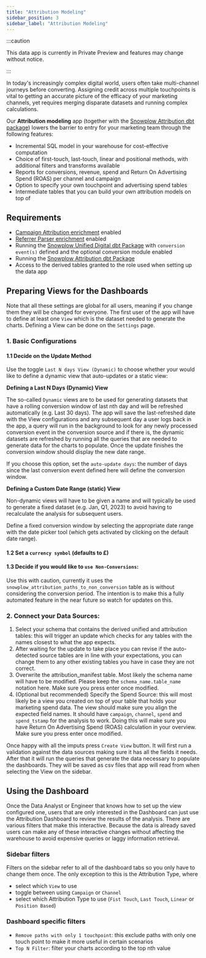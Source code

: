 ```yaml
---
title: "Attribution Modeling"
sidebar_position: 3
sidebar_label: "Attribution Modeling"
---
```


:::caution

This data app is currently in Private Preview and features may change without notice. 

:::

In today's increasingly complex digital world, users often take multi-channel journeys before converting. Assigning credit across multiple touchpoints is vital to getting an accurate picture of the efficacy of your marketing channels, yet requires merging disparate datasets and running complex calculations.

Our **Attribution modeling** app (together with the [Snowplow Attribution dbt package](/docs/modeling-your-data/modeling-your-data-with-dbt/dbt-models/dbt-attribution-data-model/index.md)) lowers the barrier to entry for your marketing team through the following features:

- Incremental SQL model in your warehouse for cost-effective computation
- Choice of first-touch, last-touch, linear and positional methods, with additional filters and transforms available
- Reports for conversions, revenue, spend and Return On Advertising Spend (ROAS) per channel and campaign
- Option to specify your own touchpoint and advertising spend tables
- Intermediate tables that you can build your own attribution models on top of


## Requirements

- [Campaign Attribution enrichment](/docs/enriching-your-data/available-enrichments/campaign-attribution-enrichment/index.md) enabled
- [Referrer Parser enrichment](/docs/enriching-your-data/available-enrichments/referrer-parser-enrichment/index.md) enabled
- Running the [Snowplow Unified Digital dbt Package](/docs/modeling-your-data/modeling-your-data-with-dbt/dbt-models/dbt-unified-data-model/index.md) with `conversion event(s)` defined and the optional conversion module enabled
- Running the [Snowplow Attribution dbt Package](/docs/modeling-your-data/modeling-your-data-with-dbt/dbt-models/dbt-attribution-data-model/index.md)
- Access to the derived tables granted to the role used when setting up the data app

## Preparing Views for the Dashboards

Note that all these settings are global for all users, meaning if you change them they will be changed for everyone. The first user of the app will have to define at least one `View` which is the dataset needed to generate the charts. Defining a View can be done on the `Settings` page.

### 1. Basic Configurations

#### 1.1 Decide on the Update Method 

Use the toggle `Last N days View (Dynamic)` to choose whether your would like to define a dynamic view that auto-updates or a static view:

**Defining a Last N Days (Dynamic) View**

The so-called `Dynamic` views are to be used for generating datasets that have a rolling conversion window of last nth day and will be refreshed automatically (e.g. Last 30 days). The app will save the last-refreshed date with the View configurations and any subsequent day a user logs back in the app, a query will run in the background to look for any newly processed conversion event in the conversion source and if there is, the dynamic datasets are refreshed by running all the queries that are needed to generate data for the charts to populate. Once the update finishes the conversion window should display the new date range.

If you choose this option, set the `auto-update days`: the number of days since the last conversion event defined here will define the conversion window.

**Defining a Custom Date Range (static) View**

Non-dynamic views will have to be given a name and will typically be used to generate a fixed dataset (e.g. Jan, Q1, 2023) to avoid having to recalculate the analysis for subsequent users.

Define a fixed conversion window by selecting the appropriate date range with the date picker tool (which gets activated by clicking on the default date range). 

#### 1.2 Set a `currency symbol` (defaults to £)

#### 1.3 Decide if you would like to `use Non-Conversions`:

Use this with caution, currently it uses the `snowplow_attribution_paths_to_non_conversion` table as is without considering the conversion period. The intention is to make this a fully automated feature in the near future so watch for updates on this.


### 2. Connect your Data Sources:

1. Select your schema that contains the derived unified and attribution tables: this will trigger an update which checks for any tables with the names closest to what the app expects.
2. After waiting for the update to take place you can revise if the auto-detected source tables are in line with your expectations, you can change them to any other existing tables you have in case they are not correct.
3. Overwrite the attribution_manifest table. Most likely the schema name will have to be modified. Please keep the `schema_name.table_name` notation here. Make sure you press enter once modified.
4. (Optional but recommended) Specify the Spend Source: this will most likely be a view you created on top of your table that holds your marketing spend data. The view should make sure you align the expected field names. It should have `campaign`, `channel`, `spend` and `spend_tstamp` for the analysis to work. Doing this will make sure you have Return On Advertising Spend (ROAS) calculation in your overview. Make sure you press enter once modified.

Once happy with all the imputs press `Create View` button. It will first run a validation against the data sources making sure it has all the fields it needs. After that it will run the queries that generate the data necessary to populate the dashboards. They will be saved as csv files that app will read from when selecting the View on the sidebar.


## Using the Dashboard

Once the Data Analyst or Engineer that knows how to set up the view configured one, users that are only interested in the Dashboard can just use the Attribution Dashboard to review the results of the analysis. There are various filters that make this interactive. Because the data is already saved users can make any of these interactive changes without affecting the warehouse to avoid expensive queries or laggy information retrieval.

### Sidebar filters

Filters on the sidebar refer to all of the dashboard tabs so you only have to change them once. The only exception to this is the Attribution Type, where

- select which `View` to use
- toggle between using `Campaign` or `Channel`
- select which Attribution Type to use (`Fist Touch`, `Last Touch`, `Linear` or `Position Based`)

### Dashboard specific filters

- `Remove paths with only 1 touchpoint`: this exclude paths with only one touch point to make it more useful in certain scenarios
- `Top N Filter`: filter your charts according to the top nth value
